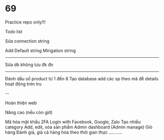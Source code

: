 # 69

Practice repo only!!!

Todo list 

Sửa connection string 

Add 
Default string 
Mirigation string 

---

Sửa db không lưu đk đn


--- 
Đánh dấu số product từ 1 đến 8 
Tạo database add các sp theo mã đễ details hoạt động trơn tru 


--

Hoàn thiện web 


Nâng cao (nếu còn giờ)

Mã hóa mật khẩu 
2FA
Login with Facebook, Google, Zalo
Tạo nhiều category 
Add, edit, xóa sản phẩm 
Admin dashboard (Admin manage)
Giỏ hàng 
Đánh giá, giá cả hàng hóa theo thời gian thực 
...........





